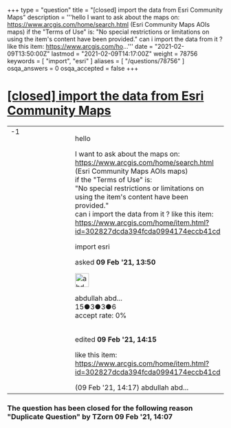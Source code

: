+++
type = "question"
title = "[closed] import the data from Esri Community Maps"
description = '''hello  I want to ask about the maps on: https://www.arcgis.com/home/search.html (Esri Community Maps AOIs maps) if the &quot;Terms of Use&quot; is: &quot;No special restrictions or limitations on using the item&#x27;s content have been provided.&quot; can i import the data from it ? like this item: https://www.arcgis.com/ho...'''
date = "2021-02-09T13:50:00Z"
lastmod = "2021-02-09T14:17:00Z"
weight = 78756
keywords = [ "import", "esri" ]
aliases = [ "/questions/78756" ]
osqa_answers = 0
osqa_accepted = false
+++

<div class="headNormal">

# [\[closed\] import the data from Esri Community Maps](/questions/78756/import-the-data-from-esri-community-maps)

</div>

<div id="main-body">

<div id="askform">

<table id="question-table" style="width:100%;">
<colgroup>
<col style="width: 50%" />
<col style="width: 50%" />
</colgroup>
<tbody>
<tr>
<td style="width: 30px; vertical-align: top"><div class="vote-buttons">
<span id="post-78756-upvote" class="ajax-command post-vote up" rel="nofollow" title="I like this post (click again to cancel)"> </span>
<div id="post-78756-score" class="post-score" title="current number of votes">
-1
</div>
<span id="post-78756-downvote" class="ajax-command post-vote down" rel="nofollow" title="I dont like this post (click again to cancel)"> </span> <span id="favorite-mark" class="ajax-command favorite-mark" rel="nofollow" title="mark/unmark this question as favorite (click again to cancel)"> </span>
<div id="favorite-count" class="favorite-count">
&#10;</div>
</div></td>
<td><div id="item-right">
<div class="question-body">
<p>hello</p>
<p>I want to ask about the maps on:<br />
<a href="https://www.arcgis.com/home/search.html">https://www.arcgis.com/home/search.html</a><br />
(Esri Community Maps AOIs maps)<br />
if the "Terms of Use" is:<br />
"No special restrictions or limitations on using the item's content have been provided."<br />
can i import the data from it ? like this item:<br />
<a href="https://www.arcgis.com/home/item.html?id=302827dcda394fcda0994174eccb41cd">https://www.arcgis.com/home/item.html?id=302827dcda394fcda0994174eccb41cd</a></p>
</div>
<div id="question-tags" class="tags-container tags">
<span class="post-tag tag-link-import" rel="tag" title="see questions tagged &#39;import&#39;">import</span> <span class="post-tag tag-link-esri" rel="tag" title="see questions tagged &#39;esri&#39;">esri</span>
</div>
<div id="question-controls" class="post-controls">
&#10;</div>
<div class="post-update-info-container">
<div class="post-update-info post-update-info-user">
<p>asked <strong>09 Feb '21, 13:50</strong></p>
<img src="https://secure.gravatar.com/avatar/1bff5fc63d9919afbc3969b09d7b8d35?s=32&amp;d=identicon&amp;r=g" class="gravatar" width="32" height="32" alt="abdullah%20abdulrhman&#39;s gravatar image" />
<p><span>abdullah abd...</span><br />
<span class="score" title="15 reputation points">15</span><span title="3 badges"><span class="badge1">●</span><span class="badgecount">3</span></span><span title="3 badges"><span class="silver">●</span><span class="badgecount">3</span></span><span title="6 badges"><span class="bronze">●</span><span class="badgecount">6</span></span><br />
<span class="accept_rate" title="Rate of the user&#39;s accepted answers">accept rate:</span> <span title="abdullah abdulrhman has no accepted answers">0%</span> </br></br></p>
</div>
<div class="post-update-info post-update-info-edited">
<p><span> edited <strong>09 Feb '21, 14:15</strong> </span></p>
</div>
</div>
<div id="comments-container-78756" class="comments-container">
<span id="78758"></span>
<div id="comment-78758" class="comment">
<div id="post-78758-score" class="comment-score">
&#10;</div>
<div class="comment-text">
<p>like this item:<br />
<a href="https://www.arcgis.com/home/item.html?id=302827dcda394fcda0994174eccb41cd">https://www.arcgis.com/home/item.html?id=302827dcda394fcda0994174eccb41cd</a></p>
</div>
<div id="comment-78758-info" class="comment-info">
<span class="comment-age">(09 Feb '21, 14:17)</span> <span class="comment-user userinfo">abdullah abd...</span>
</div>
</div>
</div>
<div id="comment-tools-78756" class="comment-tools">
&#10;</div>
<div class="clear">
&#10;</div>
<div id="comment-78756-form-container" class="comment-form-container">
&#10;</div>
<div class="clear">
&#10;</div>
</div></td>
</tr>
</tbody>
</table>

<div class="question-status" style="margin-bottom:15px">

### The question has been closed for the following reason "Duplicate Question" by TZorn 09 Feb '21, 14:07

</div>

</div>

</div>

